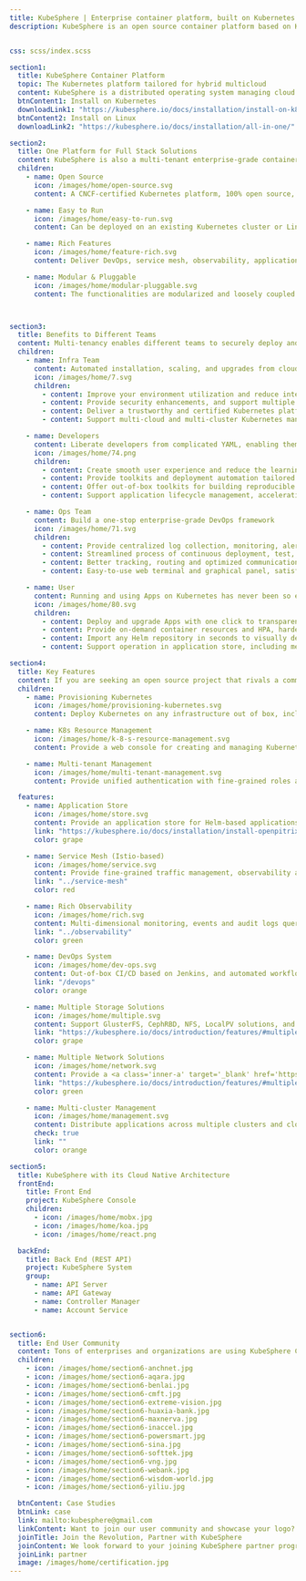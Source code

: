 ```yaml
---
title: KubeSphere | Enterprise container platform, built on Kubernetes
description: KubeSphere is an open source container platform based on Kubernetes for enterprise app development and deployment, suppors installing anywhere from on-premise datacenter to any cloud to edge.


css: scss/index.scss

section1:
  title: KubeSphere Container Platform
  topic: The Kubernetes platform tailored for hybrid multicloud
  content: KubeSphere is a distributed operating system managing cloud native applications with Kubernetes as its kernel, and provides plug-and-play architecture for the seamless integration of third-party applications to boost its ecosystem.
  btnContent1: Install on Kubernetes
  downloadLink1: "https://kubesphere.io/docs/installation/install-on-k8s/"
  btnContent2: Install on Linux
  downloadLink2: "https://kubesphere.io/docs/installation/all-in-one/"

section2:
  title: One Platform for Full Stack Solutions
  content: KubeSphere is also a multi-tenant enterprise-grade container platform with full-stack automated IT operation and streamlined DevOps workflows. It provides developer-friendly wizard web UI, helping enterprises to build out a more robust and feature-rich platform, which includes the most common functionalities needed for enterprise Kubernetes strategies.
  children:
    - name: Open Source
      icon: /images/home/open-source.svg
      content: A CNCF-certified Kubernetes platform, 100% open source, built and improved by the community.

    - name: Easy to Run
      icon: /images/home/easy-to-run.svg
      content: Can be deployed on an existing Kubernetes cluster or Linux machines, supports online and air-gapped installation.

    - name: Rich Features
      icon: /images/home/feature-rich.svg
      content: Deliver DevOps, service mesh, observability, application management, multi-tenancy, storage and networking management in a unified platform.

    - name: Modular & Pluggable
      icon: /images/home/modular-pluggable.svg
      content: The functionalities are modularized and loosely coupled with the platform. Choose the modules according to your business needs.



section3:
  title: Benefits to Different Teams
  content: Multi-tenancy enables different teams to securely deploy and maintain containerized applications from the cloud to the edge. It allows developers to deploy code with several clicks on the friendly console, and brings integrated observability and powerful DevOps strategies for the Ops team. It also helps the Infra team to install and maintain Kubernetes cluster with efficient, flexible network solutions which avoids locking teams into a single-vendor ecosystem.
  children:
    - name: Infra Team
      content: Automated installation, scaling, and upgrades from cloud to data center
      icon: /images/home/7.svg
      children:
        - content: Improve your environment utilization and reduce internal infrastructure costs
        - content: Provide security enhancements, and support multiple storage and network solutions
        - content: Deliver a trustworthy and certified Kubernetes platform and distribution
        - content: Support multi-cloud and multi-cluster Kubernetes management, avoiding vendor lock-in (coming soon)

    - name: Developers
      content: Liberate developers from complicated YAML, enabling them focus on business
      icon: /images/home/74.png
      children:
        - content: Create smooth user experience and reduce the learning curve of the cloud native stack
        - content: Provide toolkits and deployment automation tailored to any application environment
        - content: Offer out-of-box toolkits for building reproducible images from source code, improving development efficiency
        - content: Support application lifecycle management, accelerating time to market

    - name: Ops Team
      content: Build a one-stop enterprise-grade DevOps framework
      icon: /images/home/71.svg
      children:
        - content: Provide centralized log collection, monitoring, alerting, events and audit logs from infrastructure to applications
        - content: Streamlined process of continuous deployment, test, release, upgrade and scaling
        - content: Better tracking, routing and optimized communications within Kubernetes for cloud native apps
        - content: Easy-to-use web terminal and graphical panel, satisfying the needs of different users

    - name: User
      content: Running and using Apps on Kubernetes has never been so easy
      icon: /images/home/80.svg
      children:
        - content: Deploy and upgrade Apps with one click to transparent underlying infrastructure
        - content: Provide on-demand container resources and HPA, hardening the reliabity and flexibility of your applications
        - content: Import any Helm repository in seconds to visually deploy and upgrade applications
        - content: Support operation in application store, including metering and billing for applications (coming soon)

section4:
  title: Key Features
  content: If you are seeking an open source project that rivals a commercial product, KubeSphere is your choice. <br> <br>The <a class='inner-a' target='_blank' href='https://github.com/kubesphere/kubesphere/blob/master/docs/roadmap.md'>RoadMap</a> lists the planned features and everyone is welcome to raise a proposal and contribute your ideas.
  children:
    - name: Provisioning Kubernetes
      icon: /images/home/provisioning-kubernetes.svg
      content: Deploy Kubernetes on any infrastructure out of box, including online and air-gapped installation, and support adding GPU nodes

    - name: K8s Resource Management
      icon: /images/home/k-8-s-resource-management.svg
      content: Provide a web console for creating and managing Kubernetes resources with powerful observability

    - name: Multi-tenant Management
      icon: /images/home/multi-tenant-management.svg
      content: Provide unified authentication with fine-grained roles and three-tier authorization system, and support AD/LDAP authentication

  features:
    - name: Application Store
      icon: /images/home/store.svg
      content: Provide an application store for Helm-based applications, and offer application lifecycle management
      link: "https://kubesphere.io/docs/installation/install-openpitrix/"
      color: grape

    - name: Service Mesh (Istio-based)
      icon: /images/home/service.svg
      content: Provide fine-grained traffic management, observability and tracing, and offer visualization for traffic topology
      link: "../service-mesh"
      color: red

    - name: Rich Observability
      icon: /images/home/rich.svg
      content: Multi-dimensional monitoring, events and audit logs query are supported; multi-tenant log query and collection, alerting and notification are built-in
      link: "../observability"
      color: green

    - name: DevOps System
      icon: /images/home/dev-ops.svg
      content: Out-of-box CI/CD based on Jenkins, and automated workflow tools including Source-to-Image & Binary-to-Image
      link: "/devops"
      color: orange

    - name: Multiple Storage Solutions
      icon: /images/home/multiple.svg
      content: Support GlusterFS, CephRBD, NFS, LocalPV solutions, and provide CSI plugins to consume storage from multiple cloud providers
      link: "https://kubesphere.io/docs/introduction/features/#multiple-storage-solutions-support"
      color: grape

    - name: Multiple Network Solutions
      icon: /images/home/network.svg
      content: Provide a <a class='inner-a' target='_blank' href='https://porterlb.io'>load balancer Porter</a> for bare metal Kubernetes, and offers network policy management, support Calico and Flannel CNI
      link: "https://kubesphere.io/docs/introduction/features/#multiple-network-solutions-support"
      color: green

    - name: Multi-cluster Management
      icon: /images/home/management.svg
      content: Distribute applications across multiple clusters and cloud providers, and provide disaster recovery solutions and cross-cluster observability
      check: true
      link: ""
      color: orange

section5:
  title: KubeSphere with its Cloud Native Architecture
  frontEnd:
    title: Front End
    project: KubeSphere Console
    children:
      - icon: /images/home/mobx.jpg
      - icon: /images/home/koa.jpg
      - icon: /images/home/react.png

  backEnd:
    title: Back End (REST API)
    project: KubeSphere System
    group:
      - name: API Server
      - name: API Gateway
      - name: Controller Manager
      - name: Account Service


section6:
  title: End User Community
  content: Tons of enterprises and organizations are using KubeSphere Container Platform for research, production and their commercial products.</br> The <a class='inner-a' target='_blank' href='../case'>Case Studies</a> list more detailed user cases and their cloud native transformation stories.
  children:
    - icon: /images/home/section6-anchnet.jpg
    - icon: /images/home/section6-aqara.jpg
    - icon: /images/home/section6-benlai.jpg
    - icon: /images/home/section6-cmft.jpg
    - icon: /images/home/section6-extreme-vision.jpg
    - icon: /images/home/section6-huaxia-bank.jpg
    - icon: /images/home/section6-maxnerva.jpg
    - icon: /images/home/section6-inaccel.jpg
    - icon: /images/home/section6-powersmart.jpg
    - icon: /images/home/section6-sina.jpg
    - icon: /images/home/section6-softtek.jpg
    - icon: /images/home/section6-vng.jpg
    - icon: /images/home/section6-webank.jpg
    - icon: /images/home/section6-wisdom-world.jpg
    - icon: /images/home/section6-yiliu.jpg

  btnContent: Case Studies
  btnLink: case
  link: mailto:kubesphere@gmail.com
  linkContent: Want to join our user community and showcase your logo? Just send an email to kubesphere@gmail.com
  joinTitle: Join the Revolution, Partner with KubeSphere
  joinContent: We look forward to your joining KubeSphere partner program to improve both ecosystems and grow your business.
  joinLink: partner
  image: /images/home/certification.jpg
---
```

